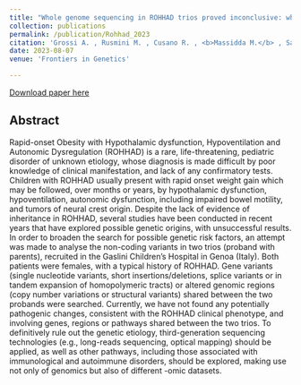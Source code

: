 ```yaml
---
title: "Whole genome sequencing in ROHHAD trios proved inconclusive: what’s beyond?"
collection: publications
permalink: /publication/Rohhad_2023
citation: 'Grossi A. , Rusmini M. , Cusano R. , <b>Massidda M.</b> , Santamaria G. , Napoli F. , Angelelli A. , Fava D. , Uva P. , Ceccherini I. , Maghnie M. (2024). Whole genome sequencing in ROHHAD trios proved inconclusive: what’s beyond? <i>Frontiers in Genetics, Sec. Genetics of Common and Rare Diseases. 2023,14. https://doi.org/10.3389/fgene.2023.1031074</i>'
date: 2023-08-07
venue: 'Frontiers in Genetics'

---
```


[Download paper here](https://www.frontiersin.org/journals/genetics/articles/10.3389/fgene.2023.1031074/pdf)


## Abstract
Rapid-onset Obesity with Hypothalamic dysfunction, Hypoventilation and Autonomic Dysregulation (ROHHAD) is a rare, life-threatening, pediatric disorder of unknown etiology, whose diagnosis is made difficult by poor knowledge of clinical manifestation, and lack of any confirmatory tests. Children with ROHHAD usually present with rapid onset weight gain which may be followed, over months or years, by hypothalamic dysfunction, hypoventilation, autonomic dysfunction, including impaired bowel motility, and tumors of neural crest origin. Despite the lack of evidence of inheritance in ROHHAD, several studies have been conducted in recent years that have explored possible genetic origins, with unsuccessful results. In order to broaden the search for possible genetic risk factors, an attempt was made to analyse the non-coding variants in two trios (proband with parents), recruited in the Gaslini Children’s Hospital in Genoa (Italy). Both patients were females, with a typical history of ROHHAD. Gene variants (single nucleotide variants, short insertions/deletions, splice variants or in tandem expansion of homopolymeric tracts) or altered genomic regions (copy number variations or structural variants) shared between the two probands were searched. Currently, we have not found any potentially pathogenic changes, consistent with the ROHHAD clinical phenotype, and involving genes, regions or pathways shared between the two trios. To definitively rule out the genetic etiology, third-generation sequencing technologies (e.g., long-reads sequencing, optical mapping) should be applied, as well as other pathways, including those associated with immunological and autoimmune disorders, should be explored, making use not only of genomics but also of different -omic datasets.